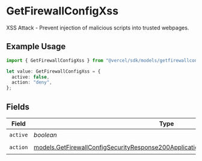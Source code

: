 # GetFirewallConfigXss

XSS Attack - Prevent injection of malicious scripts into trusted webpages.

## Example Usage

```typescript
import { GetFirewallConfigXss } from "@vercel/sdk/models/getfirewallconfigop.js";

let value: GetFirewallConfigXss = {
  active: false,
  action: "deny",
};
```

## Fields

| Field                                                                                                                                                                          | Type                                                                                                                                                                           | Required                                                                                                                                                                       | Description                                                                                                                                                                    |
| ------------------------------------------------------------------------------------------------------------------------------------------------------------------------------ | ------------------------------------------------------------------------------------------------------------------------------------------------------------------------------ | ------------------------------------------------------------------------------------------------------------------------------------------------------------------------------ | ------------------------------------------------------------------------------------------------------------------------------------------------------------------------------ |
| `active`                                                                                                                                                                       | *boolean*                                                                                                                                                                      | :heavy_check_mark:                                                                                                                                                             | N/A                                                                                                                                                                            |
| `action`                                                                                                                                                                       | [models.GetFirewallConfigSecurityResponse200ApplicationJSONResponseBodyCrsXssAction](../models/getfirewallconfigsecurityresponse200applicationjsonresponsebodycrsxssaction.md) | :heavy_check_mark:                                                                                                                                                             | N/A                                                                                                                                                                            |